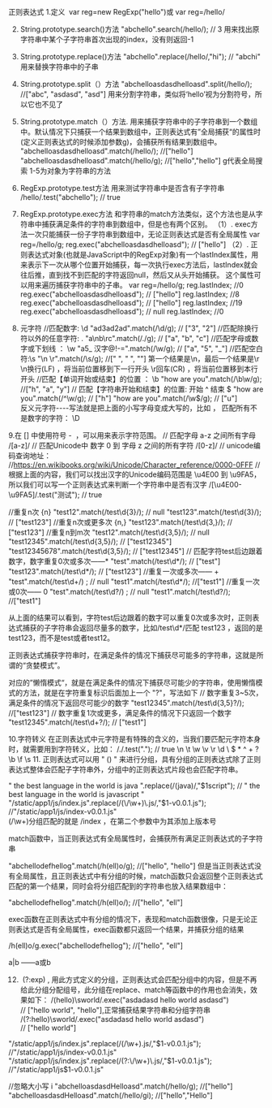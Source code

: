 正则表达式
1.定义
	 var reg=new RegExp("hello")或 var reg=/hello/

2. String.prototype.search()方法
	"abchello".search(/hello/);  //  3
	用来找出原字符串中某个子字符串首次出现的index，没有则返回-1

3. String.prototype.replace()方法
	"abchello".replace(/hello/,"hi");   //  "abchi"
	用来替换字符串中的子串

4. String.prototype.split（）方法
	"abchelloasdasdhelloasd".split(/hello/);  //["abc", "asdasd", "asd"]
用来分割字符串，类似将‘hello’视为分割符号，所以它也不见了

5. String.prototype.match（）方法.
	用来捕获字符串中的子字符串到一个数组中。默认情况下只捕获一个结果到数组中，正则表达式有”全局捕获“的属性时(定义正则表达式的时候添加参数g)，会捕获所有结果到数组中。
	"abchelloasdasdhelloasd".match(/hello/);  //["hello"]
"abchelloasdasdhelloasd".match(/hello/g);  //["hello","hello"]
g代表全局搜索
1-5为对象为字符串的方法

6. RegExp.prototype.test方法
	用来测试字符串中是否含有子字符串
/hello/.test("abchello");  // true

7. RegExp.prototype.exec方法
和字符串的match方法类似，这个方法也是从字符串中捕获满足条件的字符串到数组中，但是也有两个区别。
（1）. exec方法一次只能捕获一份子字符串到数组中，无论正则表达式是否有全局属性
var reg=/hello/g;
reg.exec("abchelloasdasdhelloasd");   // ["hello"]
（2）. 正则表达式对象(也就是JavaScript中的RegExp对象)有一个lastIndex属性，用来表示下一次从哪个位置开始捕获，每一次执行exec方法后，lastIndex就会往后推，直到找不到匹配的字符返回null，然后又从头开始捕获。 这个属性可以用来遍历捕获字符串中的子串。
var reg=/hello/g;
reg.lastIndex; //0
reg.exec("abchelloasdasdhelloasd"); // ["hello"]
reg.lastIndex; //8
reg.exec("abchelloasdasdhelloasd"); // ["hello"]
reg.lastIndex; //19
reg.exec("abchelloasdasdhelloasd"); // null
reg.lastIndex; //0

8. 元字符
	//匹配数字:  \d
	"ad3ad2ad".match(/\d/g);  // ["3", "2"]
	//匹配除换行符以外的任意字符:  .
	"a\nb\rc".match(/./g);  // ["a", "b", "c"]
	//匹配字母或数字或下划线 ： \w
	"a5_  汉字@!-=".match(/\w/g);  // ["a", "5", "_"]
	//匹配空白符:\s
	"\n \r".match(/\s/g);  //[" ", " ", ""] 第一个结果是\n，最后一个结果是\r
	\n换行(LF) ，将当前位置移到下一行开头
	\r回车(CR) ，将当前位置移到本行开头
	//匹配【单词开始或结束】的位置 ： \b
	"how are you".match(/\b\w/g);  //["h", "a", "y"] 
	// 匹配【字符串开始和结束】的位置:  开始 ^ 结束 $
	"how are you".match(/^\w/g); // ["h"]
		"how are you".match(/\w$/g); // ["u"]        
 反义元字符----写法就是把上面的小写字母变成大写的，比如 ， 匹配所有不是数字的字符： \D   
                      
9.在 [] 中使用符号 -  ，可以用来表示字符范围。
	// 匹配字母 a-z 之间所有字母
/[a-z]/
// 匹配Unicode中 数字 0 到 字母 z 之间的所有字符
/[0-z]/ 
// unicode编码查询地址：
//https://en.wikibooks.org/wiki/Unicode/Character_reference/0000-0FFF
//根据上面的内容，我们可以找出汉字的Unicode编码范围是 \u4E00 到 \u9FA5，所以我们可以写一个正则表达式来判断一个字符串中是否有汉字
/[\u4E00-\u9FA5]/.test("测试");  // true

//重复n次 {n}
"test12".match(/test\d{3}/); // null
"test123".match(/test\d{3}/); // ["test123"]
//重复n次或更多次  {n,}
"test123".match(/test\d{3,}/); //  ["test123"]
//重复n到m次
"test12".match(/test\d{3,5}/); //  null
"test12345".match(/test\d{3,5}/);  // ["test12345"]
"test12345678".match(/test\d{3,5}/);  // ["test12345"]
// 匹配字符test后边跟着数字，数字重复0次或多次——*
"test".match(/test\d*/); // ["test"]
"test123".match(/test\d*/); // ["test123"]
//重复一次或多次—— +
"test".match(/test\d+/) ; // null
"test1".match(/test\d*/); //["test1"]
//重复一次或0次—— 0
"test".match(/test\d?/) ; // null
"test1".match(/test\d?/); //["test1"]

从上面的结果可以看到，字符test后边跟着的数字可以重复0次或多次时，正则表达式捕获的子字符串会返回尽量多的数字，比如/test\d*/匹配 test123 ，返回的是test123，而不是test或者test12。

正则表达式捕获字符串时，在满足条件的情况下捕获尽可能多的字符串，这就是所谓的“贪婪模式”。

对应的”懒惰模式“，就是在满足条件的情况下捕获尽可能少的字符串，使用懒惰模式的方法，就是在字符重复标识后面加上一个 "?"，写法如下
// 数字重复3~5次，满足条件的情况下返回尽可能少的数字
"test12345".match(/test\d{3,5}?/);  //["test123"]
// 数字重复1次或更多，满足条件的情况下只返回一个数字
"test12345".match(/test\d+?/);  // ["test1"]


10.字符转义
在正则表达式中元字符是有特殊的含义的，当我们要匹配元字符本身时，就需要用到字符转义，比如：
/\./.test("."); // true
\n   \t   \w   \v   \r   \d    \   $   *   ^   +  ?   \b   \f    \s
11. 正则表达式可以用 " ()  " 来进行分组，具有分组的正则表达式除了正则表达式整体会匹配子字符串外，分组中的正则表达式片段也会匹配字符串。

" the best language in the world is java ".replace(/(java)/,"$1script"); 
// " the best language in the world is javascript "
"/static/app1/js/index.js".replace(/(\/\w+)\.js/,"$1-v0.0.1.js");
 //"/static/app1/js/index-v0.0.1.js"    
(\/\w+)分组匹配的就是 /index ，在第二个参数中为其添加上版本号

match函数中，当正则表达式有全局属性时，会捕获所有满足正则表达式的子字符串

"abchellodefhellog".match(/h(ell)o/g); //["hello", "hello"]
但是当正则表达式没有全局属性，且正则表达式中有分组的时候，match函数只会返回整个正则表达式匹配的第一个结果，同时会将分组匹配到的字符串也放入结果数组中：

"abchellodefhellog".match(/h(ell)o/); //["hello", "ell"]

exec函数在正则表达式中有分组的情况下，表现和match函数很像，只是无论正则表达式是否有全局属性，exec函数都只返回一个结果，并捕获分组的结果

/h(ell)o/g.exec("abchellodefhellog"); //["hello", "ell"]

a|b ——a或b

12.  (?:exp) , 用此方式定义的分组，正则表达式会匹配分组中的内容，但是不再给此分组分配组号，此分组在replace、match等函数中的作用也会消失，效果如下：
/(hello)\sworld/.exec("asdadasd hello world asdasd")  
// ["hello world", "hello"],正常捕获结果字符串和分组字符串
/(?:hello)\sworld/.exec("asdadasd hello world asdasd")  
// ["hello world"]

"/static/app1/js/index.js".replace(/(\/\w+)\.js/,"$1-v0.0.1.js"); //"/static/app1/js/index-v0.0.1.js"
"/static/app1/js/index.js".replace(/(?:\/\w+)\.js/,"$1-v0.0.1.js"); //"/static/app1/js$1-v0.0.1.js"

//忽略大小写 i
"abchelloasdasdHelloasd".match(/hello/g); //["hello"]
"abchelloasdasdHelloasd".match(/hello/gi); //["hello","Hello"]